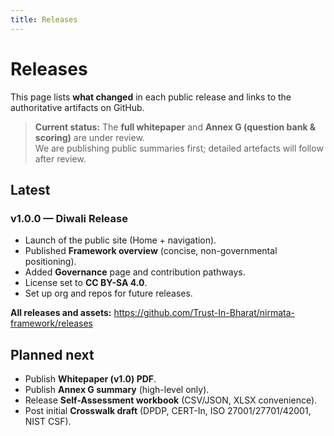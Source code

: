 ```yaml
---
title: Releases
---
```


# Releases

This page lists **what changed** in each public release and links to the authoritative artifacts on GitHub.

> **Current status:** The **full whitepaper** and **Annex G (question bank & scoring)** are under review.  
> We are publishing public summaries first; detailed artefacts will follow after review.

## Latest
### v1.0.0 — Diwali Release
- Launch of the public site (Home + navigation).
- Published **Framework overview** (concise, non-governmental positioning).
- Added **Governance** page and contribution pathways.
- License set to **CC BY-SA 4.0**.
- Set up org and repos for future releases.

**All releases and assets:** https://github.com/Trust-In-Bharat/nirmata-framework/releases

## Planned next
- Publish **Whitepaper (v1.0) PDF**.
- Publish **Annex G summary** (high-level only).
- Release **Self-Assessment workbook** (CSV/JSON, XLSX convenience).
- Post initial **Crosswalk draft** (DPDP, CERT-In, ISO 27001/27701/42001, NIST CSF).
